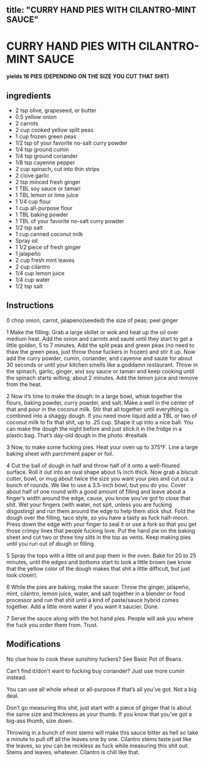

title: "CURRY HAND PIES WITH CILANTRO-MINT SAUCE"
---
# CURRY HAND PIES WITH CILANTRO-MINT SAUCE



#### yields  16 PIES (DEPENDING ON THE SIZE YOU CUT THAT SHIT)


## ingredients
* 2 tsp olive, grapeseed, or butter 
* 0.5 yellow onion 
* 2 carrots 
* 2 cup cooked yellow split peas 
* 1 cup frozen green peas 
* 1/2 tsp of your favorite no-salt curry powder 
* 1/4 tsp ground cumin 
* 1/4 tsp ground coriander 
* 1/8 tsp cayenne pepper 
* 2 cup spinach, cut into thin strips 
* 2 clove garlic 
* 2 tsp minced fresh ginger 
* 1 TBL soy sauce or tamari 
* 1 TBL lemon or lime juice 
* 1 1/4 cup flour 
* 1 cup all-purpose flour 
* 1 TBL baking powder 
* 1 TBL of your favorite no-salt curry powder 
* 1/2 tsp salt 
* 1 cup canned coconut milk 
* Spray oil 
* 1 1/2 piece of fresh ginger 
* 1 jalapeño 
* 2 cup fresh mint leaves 
* 2 cup cilantro 
* 1/4 cup lemon juice 
* 1/4 cup water 
* 1/2 tsp salt 



## Instructions
0 chop onion, carrot, jalapeno(seeded) the size of peas; peel ginger

1 Make the filling: Grab a large skillet or wok and heat up the oil over medium heat. Add the onion and carrots and sauté until they start to get a little golden, 5 to 7 minutes. Add the split peas and green peas (no need to thaw the green peas, just throw those fuckers in frozen) and stir it up. Now add the curry powder, cumin, coriander, and cayenne and sauté for about 30 seconds or until your kitchen smells like a goddamn restaurant. Throw in the spinach, garlic, ginger, and soy sauce or tamari and keep cooking until the spinach starts wilting, about 2 minutes. Add the lemon juice and remove from the heat.

2 Now it’s time to make the dough: In a large bowl, whisk together the flours, baking powder, curry powder, and salt. Make a well in the center of that and pour in the coconut milk. Stir that all together until everything is combined into a shaggy dough. If you need more liquid add a TBL or two of coconut milk to fix that shit, up to .25 cup. Shape it up into a nice ball. You can make the dough the night before and just stick it in the fridge in a plastic bag. That’s day-old dough in the photo. #realtalk

3 Now, to make some fucking pies. Heat your oven up to 375°F. Line a large baking sheet with parchment paper or foil.

4 Cut the ball of dough in half and throw half of it onto a well-floured surface. Roll it out into an oval shape about ⅛ inch thick. Now grab a biscuit cutter, bowl, or mug about twice the size you want your pies and cut out a bunch of rounds. We like to use a 3.5-inch bowl, but you do you. Cover about half of one round with a good amount of filling and leave about a finger’s width around the edge, cause, you know you’ve got to close that shit. Wet your fingers (with water, not spit, unless you are fucking disgusting) and run them around the edge to help them stick shut. Fold the dough over the filling, taco style, so you have a tasty as fuck half-moon. Press down the edge with your finger to seal it or use a fork so that you get those crimpy lines that people fucking love. Put the hand pie on the baking sheet and cut two or three tiny slits in the top as vents. Keep making pies until you run out of dough or filling.

5 Spray the tops with a little oil and pop them in the oven. Bake for 20 to 25 minutes, until the edges and bottoms start to look a little brown (we know that the yellow color of the dough makes that shit a little difficult, but just look closer).

6 While the pies are baking, make the sauce: Throw the ginger, jalapeño, mint, cilantro, lemon juice, water, and salt together in a blender or food processor and run that shit until a kind of paste/sauce hybrid comes together. Add a little more water if you want it saucier. Done.

7 Serve the sauce along with the hot hand pies. People will ask you where the fuck you order them from. Trust.



## Modifications
No clue how to cook these sunshiny fuckers? See Basic Pot of Beans.

 Can’t find it/don’t want to fucking buy coriander? Just use more cumin instead.

 You can use all whole wheat or all-purpose if that’s all you’ve got. Not a big deal.

 Don’t go measuring this shit, just start with a piece of ginger that is about the same size and thickness as your thumb. If you know that you’ve got a big-ass thumb, size down.

 Throwing in a bunch of mint stems will make this sauce bitter as hell so take a minute to pull off all the leaves one by one. Cilantro stems taste just like the leaves, so you can be reckless as fuck while measuring this shit out. Stems and leaves, whatever. Cilantro is chill like that.




